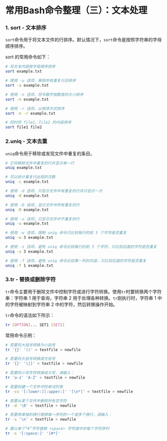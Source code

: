 # 常用Bash命令整理（三）：文本处理

### 1. sort - 文本排序

`sort`命令用于将文本文件的行排序。默认情况下，`sort`命令是按照字符串的字母顺序排序。

sort 的常用命令如下：

```bash
# 将文本内容按字母顺序排序
sort example.txt

# 使用 -u 选项，移除所有重复行后排序
sort -u example.txt

# 使用 -n 选项，将令数字按数值的大小排序
sort -n example.txt

# 使用 -r 选项，以倒序方式排序
sort -n -r example.txt

# 同时将 file1、file2 的内容排序
sort file1 file2
```

### 2.uniq - 文本去重

`uniq`命令用于移除或发现文件中重复的条目。

```bash
# 它将移除文件中重复的行并显示单一行
uniq example.txt

# 可以统计重复行出现的次数
uniq -c example.txt

# 使用 -d 选项，只显示文件中有重复的行并只显示一次
uniq -d example.txt

# 使用 -D 选项，显示文件中所有重复的行
uniq -D example.txt

# 使用 -u 选项，只显示文件中不重复的行
uniq -u example.txt

# 使用 -w 选项，限制 uniq 命令只比较每行的前 3 个字符是否重复
uniq -w 3 example.txt

# 使用 -s 选项，避免 uniq 命令比较每行的前 3 个字符，只比较后面的字符是否重复
uniq -s 3 example.txt

# 使用 -f 选项，避免 uniq 命令比较第一列的内容，只比较后面的字符是否重复
uniq -f 1 example.txt
```

### 3.tr - 替换或删除字符

`tr`命令主要用于删除文件中控制字符或进行字符转换。使用`tr`时要转换两个字符串：字符串 1 用于查询，字符串 2 用于处理各种转换。`tr`刚执行时，字符串 1 中的字符被映射到字符串 2 中的字符，然后转换操作开始。

`tr`命令的语法如下所示：

```bash
tr [OPTION]... SET1 [SET2]
```

常用命令示例：

```bash
# 若要将大括号转换为小括号
tr '{}' '()' < textfile > newfile

# 若要将大括号转换成方括号
tr '{}' '\[]' < textfile > newfile

# 若要将小写字符转换成大写，请输入：
tr 'a-z' 'A-Z' < textfile > newfile

# 若要创建一个文件中的单词列表
tr -cs '[:lower:][:upper:]' '[\n*]' < textfile > newfile

# 若要从某个文件中删除所有空字符
tr -d '\0' < textfile > newfile

# 若要用单独的换行替换每一序列的一个或多个换行，请输入：
tr -s '\n' < textfile > newfile

# 要以单个“#”字符替换 <space> 字符类中的每个字符序列
tr -s '[:space:]' '[#*]'
```